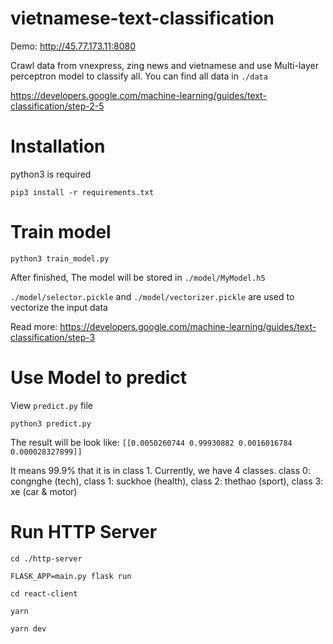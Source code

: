 # vietnamese-text-classification

Demo: http://45.77.173.11:8080

Crawl data from vnexpress, zing news and vietnamese and use Multi-layer perceptron model to classify all. You can find all data in `./data`

https://developers.google.com/machine-learning/guides/text-classification/step-2-5

# Installation
python3 is required

    pip3 install -r requirements.txt

# Train model

    python3 train_model.py

After finished, The model will be stored in `./model/MyModel.h5`


`./model/selector.pickle` and `./model/vectorizer.pickle` are used to vectorize the input data

Read more: https://developers.google.com/machine-learning/guides/text-classification/step-3

# Use Model to predict


View `predict.py` file

    python3 predict.py


The result will be look like: `[[0.0050260744 0.99930882 0.0016016784 0.000028327899]]`

It means 99.9% that it is in class 1. Currently, we have 4 classes. class 0: congnghe (tech), class 1: suckhoe (health), class 2: thethao (sport), class 3: xe (car & motor)

# Run HTTP Server
    cd ./http-server

    FLASK_APP=main.py flask run

    cd react-client

    yarn

    yarn dev